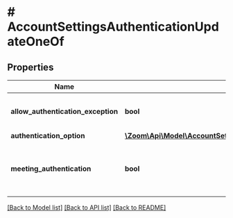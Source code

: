 # # AccountSettingsAuthenticationUpdateOneOf

## Properties

Name | Type | Description | Notes
------------ | ------------- | ------------- | -------------
**allow_authentication_exception** | **bool** | Whether to enable the [**Allow authentication exception**](https://support.zoom.us/hc/en-us/articles/360037117472#h_01F13A9N1FQFNVESC9C21NRHXY) setting. This lets hosts invite users who can bypass authentication. | [optional]
**authentication_option** | [**\Zoom\Api\Model\AccountSettingsAuthenticationUpdateOneOfAuthenticationOption**](AccountSettingsAuthenticationUpdateOneOfAuthenticationOption.md) |  | [optional]
**meeting_authentication** | **bool** | If set to \&quot;true\&quot;, only authenticated users can join meetings. The method for authentication can be defined in the \&quot;authentication_option\&quot;. | [optional]

[[Back to Model list]](../../README.md#models) [[Back to API list]](../../README.md#endpoints) [[Back to README]](../../README.md)
